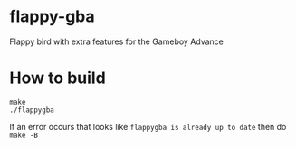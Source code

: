 # flappy-gba

Flappy bird with extra features for the Gameboy Advance

# How to build

``` 
make
./flappygba
```

If an error occurs that looks like `flappygba is already up to date` then do `make -B`

